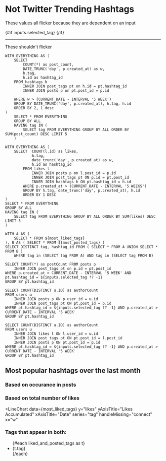 <script>
    let currentTag;
</script>


# Not Twitter Trending Hashtags

<Dropdown data={liked_and_posted_tags} value="hashtag_id" label="tag" name=selected_tag />


These values all flicker because they are dependent on an input

{#if inputs.selected_tag}
    <BigValue data={total_posts} value="postCount" title="Posts with #{inputs.selected_tag}"/>
    <BigValue data={unique_post_authors} value="authorCount" title="Unique authors posting about #{inputs.selected_tag}"/>
    <BigValue data={unique_post_likers} value="authorCount" title="Unique users liking posts about #{inputs.selected_tag}"/>
    <Value data={total_posts} value="postCount" title="Posts with #{inputs.selected_tag}"/>
    <Value data={unique_post_authors} value="authorCount" title="Unique authors posting about #{inputs.selected_tag}"/>
    <Value data={unique_post_likers} value="authorCount" title="Unique users liking posts about #{inputs.selected_tag}"/>
{/if}

---

These shouldn't flicker

<BigValue data={most_liked_tags} value="tag" title="Most liked tag"/>
<BigValue data={most_posted_tags} value="tag" title="Most posted tag"/>
<BigValue data={unique_post_likers} value="authorCount" title="Unique users liking posts about #{inputs.selected_tag}"/>

```most_posted_tags
WITH EVERYTHING AS (
    SELECT
        COUNT(*) as post_count,
        DATE_TRUNC('day', p.created_at) as w,
        h.tag,
        h.id as hashtag_id
    FROM hashtags h
        INNER JOIN post_tags pt on h.id = pt.hashtag_id
        INNER JOIN posts p on pt.post_id = p.id

    WHERE w > (CURRENT_DATE - INTERVAL '5 WEEK')
    GROUP BY DATE_TRUNC('day', p.created_at), h.tag, h.id
    ORDER BY 2, 1 desc
)
    SELECT * FROM EVERYTHING
    GROUP BY ALL
    HAVING tag IN (
        SELECT tag FROM EVERYTHING GROUP BY ALL ORDER BY SUM(post_count) DESC LIMIT 5
    )
```

```most_liked_tags
WITH EVERYTHING AS (
    SELECT  COUNT(l.id) as likes,
            h.tag,
            date_trunc('day', p.created_at) as w,
            h.id as hashtag_id
        FROM likes l
            INNER JOIN posts p on l.post_id = p.id
            INNER JOIN post_tags pt ON p.id = pt.post_id
            INNER JOIN hashtags h ON pt.hashtag_id = h.id
        WHERE p.created_at > (CURRENT_DATE - INTERVAL '5 WEEKS')
        GROUP BY h.tag, date_trunc('day', p.created_at), h.id
        ORDER BY 1 DESC
)
SELECT * FROM EVERYTHING
GROUP BY ALL
HAVING tag IN (
    SELECT tag FROM EVERYTHING GROUP BY ALL ORDER BY SUM(likes) DESC LIMIT 5
)
```

```liked_and_posted_tags
WITH A AS (
    SELECT * FROM ${most_liked_tags}
), B AS ( SELECT * FROM ${most_posted_tags} )
SELECT DISTINCT tag, hashtag_id FROM ( SELECT * FROM A UNION SELECT * FROM B )
    WHERE tag in (SELECT tag FROM A) AND tag in (SELECT tag FROM B)
```

```total_posts
SELECT COUNT(*) as postCount FROM posts p
    INNER JOIN post_tags pt on p.id = pt.post_id
WHERE p.created_at > CURRENT_DATE - INTERVAL '5 WEEK' AND pt.hashtag_id = ${inputs.selected_tag ?? -1}
GROUP BY pt.hashtag_id
```

```unique_post_authors
SELECT COUNT(DISTINCT u.ID) as authorCount
FROM users u
    INNER JOIN posts p ON p.user_id = u.id
    INNER JOIN post_tags pt ON pt.post_id = p.id
WHERE pt.hashtag_id = ${inputs.selected_tag ?? -1} AND p.created_at > CURRENT_DATE - INTERVAL '5 WEEK'
GROUP BY pt.hashtag_id
```

```unique_post_likers
SELECT COUNT(DISTINCT u.ID) as authorCount
FROM users u
    INNER JOIN likes l ON l.user_id = u.id
    INNER JOIN post_tags pt ON pt.post_id = l.post_id
    INNER JOIN posts p ON pt.post_id = p.id
WHERE pt.hashtag_id = ${inputs.selected_tag ?? -1} AND p.created_at > CURRENT_DATE - INTERVAL '5 WEEK'
GROUP BY pt.hashtag_id
```

## Most popular hashtags over the last month

### Based on occurance in posts

<LineChart
data={most_posted_tags}
y="post_count"
yAxisTitle="Tagged Posts"
xAxisTitle="Date"
series="tag"
handleMissing="connect"
x="w"
/>

<BarChart
data={most_posted_tags}
y="post_count"
yAxisTitle="Tagged Posts"
xAxisTitle="Date"
series="tag"
handleMissing="connect"
x="w"
/>

### Based on total number of likes

<LineChart
data={most_liked_tags}
y="likes"
yAxisTitle="Likes Accumulated"
xAxisTitle="Date"
series="tag"
handleMissing="connect"
x="w"
>

<ReferenceArea xMin='2023-12-1' xMax='2023-12-5' label='Ref Area' color=red />
<ReferenceLine x='2023-12-10' label='Ref Lin' color=red />

</LineChart>

### Tags that appear in both:

<ul>
    {#each liked_and_posted_tags as t}
        <li>{t.tag}</li>
    {/each}
</ul>

<!-- <label>
    Inspect a tag
    <select bind:value={currentTag} class="bg-gray-100 block">
        {#each liked_and_posted_tags as h}
            <option value={h}>{h.tag}</option>
        {/each}
    </select>
</label> -->

